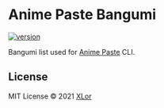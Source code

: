 # Anime Paste Bangumi

[![version](https://img.shields.io/npm/v/@animepaste/bangumi?color=rgb%2850%2C203%2C86%29&label=@animepaste/bangumi)](https://www.npmjs.com/package/@animepaste/bangumi)

Bangumi list used for [Anime Paste](https://github.com/XLorPaste/AnimePaste) CLI.

## License

MIT License © 2021 [XLor](https://github.com/yjl9903)
